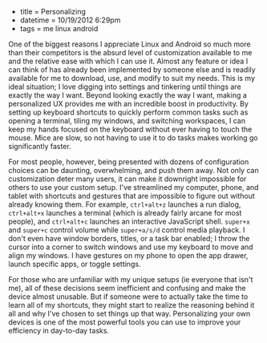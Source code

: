 * title = Personalizing
* datetime = 10/19/2012 6:29pm
* tags = me linux android

One of the biggest reasons I appreciate Linux and Android so much more than their competitors is the absurd level of customization available to me and the relative ease with which I can use it. Almost any feature or idea I can think of has already been implemented by someone else and is readily available for me to download, use, and modify to suit my needs. This is my ideal situation; I love digging into settings and tinkering until things are exactly the way I want. Beyond looking exactly the way I want, making a personalized UX provides me with an incredible boost in productivity. By setting up keyboard shortcuts to quickly perform common tasks such as opening a terminal, tiling my windows, and switching workspaces, I can keep my hands focused on the keyboard without ever having to touch the mouse. Mice are slow, so not having to use it to do tasks makes working go significantly faster.

For most people, however, being presented with dozens of configuration choices can be daunting, overwhelming, and push them away. Not only can customization deter many users, it can make it downright impossible for others to use your custom setup. I've streamlined my computer, phone, and tablet with shortcuts and gestures that are impossible to figure out without already knowing them. For example, `ctrl+alt+z` launches a run dialog, `ctrl+alt+x` launches a terminal (which is already fairly arcane for most people), and `ctrl+alt+c` launches an interactive JavaScript shell. `super+x` and `super+c` control volume while `super+a/s/d` control media playback. I don't even have window borders, titles, or a task bar enabled; I throw the cursor into a corner to switch windows and use my keyboard to move and align my windows. I have gestures on my phone to open the app drawer, launch specific apps, or toggle settings.

For those who are unfamiliar with my unique setups (ie everyone that isn't me), all of these decisions seem inefficient and confusing and make the device almost unusable. But if someone were to actually take the time to learn all of my shortcuts, they might start to realize the reasoning behind it all and why I've chosen to set things up that way. Personalizing your own devices is one of the most powerful tools you can use to improve your efficiency in day-to-day tasks.
